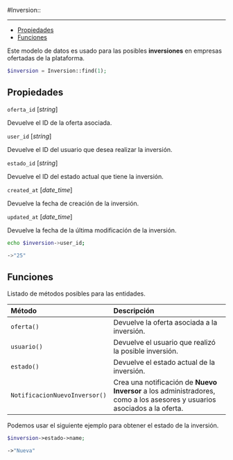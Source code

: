 #Inversion::

---

- [Propiedades](#propiedades)
- [Funciones](#funciones)

Este modelo de datos es usado para las posibles **inversiones** en empresas ofertadas de la plataforma.

```php
$inversion = Inversion::find(1);
```

<a name="campos-asociados"></a>

## Propiedades

`oferta_id` [_string_]

Devuelve el ID de la oferta asociada.

`user_id` [_string_]

Devuelve el ID del usuario que desea realizar la inversión.

`estado_id` [_string_]

Devuelve el ID del estado actual que tiene la inversión.

`created_at` [_date_time_]

Devuelve la fecha de creación de la inversión.

`updated_at` [_date_time_]

Devuelve la fecha de la última modificación de la inversión.

```bash
echo $inversion->user_id;

->"25"

```

<a name="funciones"></a>

## Funciones

Listado de métodos posibles para las entidades.

| Método                        | Descripción                                                                                                              |
| :---------------------------- | :----------------------------------------------------------------------------------------------------------------------- |
| `oferta()`                    | Devuelve la oferta asociada a la inversión.                                                                              |
| `usuario()`                   | Devuelve el usuario que realizó la posible inversión.                                                                    |
| `estado()`                    | Devuelve el estado actual de la inversión.                                                                               |
| `NotificacionNuevoInversor()` | Crea una notificación de **Nuevo Inversor** a los administradores, como a los asesores y usuarios asociados a la oferta. |

Podemos usar el siguiente ejemplo para obtener el estado de la inversión.

```php
$inversion->estado->name;

->"Nueva"
```
